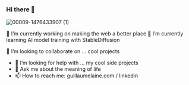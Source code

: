 ### Hi there 👋
![00009-1476433907 (1)](https://github.com/gglaine/gglaine/assets/11638637/96cb3371-ea1a-4aa1-8577-4c5b4a038da6)

🔭 I’m currently working on making the web a better place
🌱 I’m currently learning AI model training with StableDiffusion

👯 I’m looking to collaborate on ... cool projects
- 🤔 I’m looking for help with ... my cool side projects
- 💬 Ask me about the meaning of life 
- 📫 How to reach me: guillaumelaine.com / linkedin 


